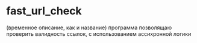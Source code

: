 # fast_url_check
 (временное описание, как и название) программа позволящаю проверить валидность ссылок, с использованием ассихронной логики
